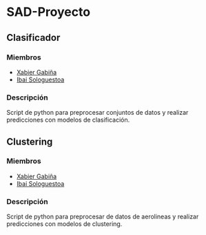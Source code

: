 <!-- markdownlint-disable MD024 -->
# SAD-Proyecto

## Clasificador

### Miembros

- [Xabier Gabiña](https://github.com/Xabierland)
- [Ibai Sologuestoa](https://github.com/IbaiS94)

### Descripción

Script de python para preprocesar conjuntos de datos y realizar predicciones con modelos de clasificación.

## Clustering

### Miembros

- [Xabier Gabiña](https://github.com/Xabierland)
- [Ibai Sologuestoa](https://github.com/IbaiS94)

### Descripción

Script de python para preprocesar de datos de aerolineas y realizar predicciones con modelos de clustering.
